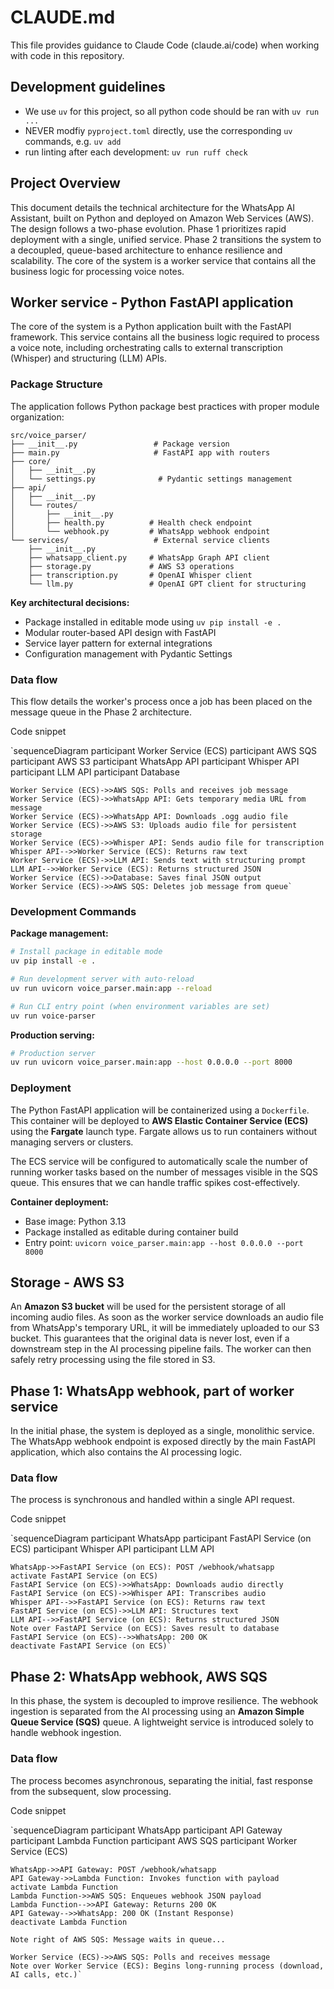 # CLAUDE.md

This file provides guidance to Claude Code (claude.ai/code) when working with code in this repository.

## Development guidelines
- We use `uv` for this project, so all python code should be ran with `uv run ...`
- NEVER modfiy `pyproject.toml` directly, use the corresponding `uv` commands, e.g. `uv add`
- run linting after each development: `uv run ruff check`

## Project Overview

This document details the technical architecture for the WhatsApp AI Assistant, built on Python and deployed on Amazon Web Services (AWS). The design follows a two-phase evolution. Phase 1 prioritizes rapid deployment with a single, unified service. Phase 2 transitions the system to a decoupled, queue-based architecture to enhance resilience and scalability. The core of the system is a worker service that contains all the business logic for processing voice notes.

## **Worker service - Python FastAPI application**

The core of the system is a Python application built with the FastAPI framework. This service contains all the business logic required to process a voice note, including orchestrating calls to external transcription (Whisper) and structuring (LLM) APIs.

### **Package Structure**

The application follows Python package best practices with proper module organization:

```
src/voice_parser/
├── __init__.py                 # Package version
├── main.py                     # FastAPI app with routers
├── core/
│   ├── __init__.py
│   └── settings.py              # Pydantic settings management
├── api/
│   ├── __init__.py
│   └── routes/
│       ├── __init__.py
│       ├── health.py          # Health check endpoint
│       └── webhook.py         # WhatsApp webhook endpoint
└── services/                   # External service clients
    ├── __init__.py
    ├── whatsapp_client.py     # WhatsApp Graph API client
    ├── storage.py             # AWS S3 operations
    ├── transcription.py       # OpenAI Whisper client
    └── llm.py                 # OpenAI GPT client for structuring
```

**Key architectural decisions:**
- Package installed in editable mode using `uv pip install -e .`
- Modular router-based API design with FastAPI
- Service layer pattern for external integrations
- Configuration management with Pydantic Settings

### **Data flow**

This flow details the worker's process once a job has been placed on the message queue in the Phase 2 architecture.

Code snippet

`sequenceDiagram
    participant Worker Service (ECS)
    participant AWS SQS
    participant AWS S3
    participant WhatsApp API
    participant Whisper API
    participant LLM API
    participant Database

    Worker Service (ECS)->>AWS SQS: Polls and receives job message
    Worker Service (ECS)->>WhatsApp API: Gets temporary media URL from message
    Worker Service (ECS)->>WhatsApp API: Downloads .ogg audio file
    Worker Service (ECS)->>AWS S3: Uploads audio file for persistent storage
    Worker Service (ECS)->>Whisper API: Sends audio file for transcription
    Whisper API-->>Worker Service (ECS): Returns raw text
    Worker Service (ECS)->>LLM API: Sends text with structuring prompt
    LLM API-->>Worker Service (ECS): Returns structured JSON
    Worker Service (ECS)->>Database: Saves final JSON output
    Worker Service (ECS)->>AWS SQS: Deletes job message from queue`

### **Development Commands**

**Package management:**
```bash
# Install package in editable mode
uv pip install -e .

# Run development server with auto-reload
uv run uvicorn voice_parser.main:app --reload

# Run CLI entry point (when environment variables are set)
uv run voice-parser
```

**Production serving:**
```bash
# Production server
uv run uvicorn voice_parser.main:app --host 0.0.0.0 --port 8000
```

### **Deployment**

The Python FastAPI application will be containerized using a `Dockerfile`. This container will be deployed to **AWS Elastic Container Service (ECS)** using the **Fargate** launch type. Fargate allows us to run containers without managing servers or clusters.

The ECS service will be configured to automatically scale the number of running worker tasks based on the number of messages visible in the SQS queue. This ensures that we can handle traffic spikes cost-effectively.

**Container deployment:**
- Base image: Python 3.13
- Package installed as editable during container build
- Entry point: `uvicorn voice_parser.main:app --host 0.0.0.0 --port 8000`

## **Storage - AWS S3**

An **Amazon S3 bucket** will be used for the persistent storage of all incoming audio files. As soon as the worker service downloads an audio file from WhatsApp's temporary URL, it will be immediately uploaded to our S3 bucket. This guarantees that the original data is never lost, even if a downstream step in the AI processing pipeline fails. The worker can then safely retry processing using the file stored in S3.

## **Phase 1: WhatsApp webhook, part of worker service**

In the initial phase, the system is deployed as a single, monolithic service. The WhatsApp webhook endpoint is exposed directly by the main FastAPI application, which also contains the AI processing logic.

### **Data flow**

The process is synchronous and handled within a single API request.

Code snippet

`sequenceDiagram
    participant WhatsApp
    participant FastAPI Service (on ECS)
    participant Whisper API
    participant LLM API

    WhatsApp->>FastAPI Service (on ECS): POST /webhook/whatsapp
    activate FastAPI Service (on ECS)
    FastAPI Service (on ECS)->>WhatsApp: Downloads audio directly
    FastAPI Service (on ECS)->>Whisper API: Transcribes audio
    Whisper API-->>FastAPI Service (on ECS): Returns raw text
    FastAPI Service (on ECS)->>LLM API: Structures text
    LLM API-->>FastAPI Service (on ECS): Returns structured JSON
    Note over FastAPI Service (on ECS): Saves result to database
    FastAPI Service (on ECS)-->>WhatsApp: 200 OK
    deactivate FastAPI Service (on ECS)`

## **Phase 2: WhatsApp webhook, AWS SQS**

In this phase, the system is decoupled to improve resilience. The webhook ingestion is separated from the AI processing using an **Amazon Simple Queue Service (SQS)** queue. A lightweight service is introduced solely to handle webhook ingestion.

### **Data flow**

The process becomes asynchronous, separating the initial, fast response from the subsequent, slow processing.

Code snippet

`sequenceDiagram
    participant WhatsApp
    participant API Gateway
    participant Lambda Function
    participant AWS SQS
    participant Worker Service (ECS)

    WhatsApp->>API Gateway: POST /webhook/whatsapp
    API Gateway->>Lambda Function: Invokes function with payload
    activate Lambda Function
    Lambda Function->>AWS SQS: Enqueues webhook JSON payload
    Lambda Function-->>API Gateway: Returns 200 OK
    API Gateway-->>WhatsApp: 200 OK (Instant Response)
    deactivate Lambda Function

    Note right of AWS SQS: Message waits in queue...

    Worker Service (ECS)->>AWS SQS: Polls and receives message
    Note over Worker Service (ECS): Begins long-running process (download, AI calls, etc.)`
